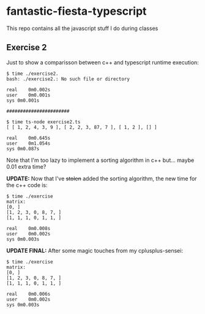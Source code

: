 # fantastic-fiesta-typescript
This repo contains all the javascript stuff I do during classes

## Exercise 2
Just to show a comparisson between c++ and typescript runtime execution:
```
$ time ./exercise2.
bash: ./exercise2.: No such file or directory

real	0m0.002s
user	0m0.001s
sys	0m0.001s

#######################

$ time ts-node exercise2.ts
[ [ 1, 2, 4, 3, 9 ], [ 2, 2, 3, 87, 7 ], [ 1, 2 ], [] ]

real	0m0.645s
user	0m1.054s
sys	0m0.087s
```

Note that I'm too lazy to implement a sorting algorithm in c++ but... maybe 0.01 extra time?

**UPDATE:**
Now that I've ~~stolen~~ added the sorting algorithm, the new time for the c++ code is:
```
$ time ./exercise
matrix:
[0, ]
[1, 2, 3, 0, 8, 7, ]
[1, 1, 1, 0, 1, 1, ]

real	0m0.008s
user	0m0.002s
sys	0m0.003s
```

**UPDATE FINAL:**
After some magic touches from my cplusplus-sensei:
```
$ time ./exercise
matrix:
[0, ]
[1, 2, 3, 0, 8, 7, ]
[1, 1, 1, 0, 1, 1, ]

real	0m0.006s
user	0m0.002s
sys	0m0.003s
```
